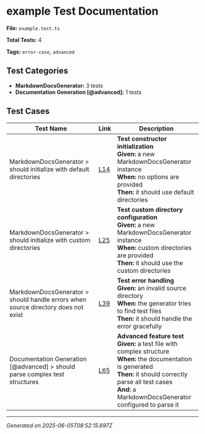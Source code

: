 # example Test Documentation

**File:** `example.test.ts`

**Total Tests:** 4

**Tags:** `error-case`, `advanced`

## Test Categories

- **MarkdownDocsGenerator:** 3 tests
- **Documentation Generation [@advanced]:** 1 tests

## Test Cases

| Test Name | Link | Description |
|-----------|------|-------------|
| MarkdownDocsGenerator > should initialize with default directories | [L14](src/test/example.test.ts#L14) | **Test constructor initialization**<br>**Given:** a new MarkdownDocsGenerator instance<br>**When:** no options are provided<br>**Then:** it should use default directories |
| MarkdownDocsGenerator > should initialize with custom directories | [L25](src/test/example.test.ts#L25) | **Test custom directory configuration**<br>**Given:** a new MarkdownDocsGenerator instance<br>**When:** custom directories are provided<br>**Then:** it should use the custom directories |
| MarkdownDocsGenerator > should handle errors when source directory does not exist | [L39](src/test/example.test.ts#L39) | **Test error handling**<br>**Given:** an invalid source directory<br>**When:** the generator tries to find test files<br>**Then:** it should handle the error gracefully |
| Documentation Generation [@advanced] > should parse complex test structures | [L65](src/test/example.test.ts#L65) | **Advanced feature test**<br>**Given:** a test file with complex structure<br>**When:** the documentation is generated<br>**Then:** it should correctly parse all test cases<br>**And:** a MarkdownDocsGenerator configured to parse it |

---
*Generated on 2025-06-05T08:52:15.697Z*
